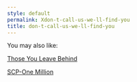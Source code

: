 ```yaml
---
style: default
permalink: Xdon-t-call-us-we-ll-find-you
title: don-t-call-us-we-ll-find-you
---
```

You may also like:

[Those You Leave Behind](http://scp-wiki.net/those-you-leave-behind)

[SCP-One Million](http://scp-wiki.net/scp-one-million)
